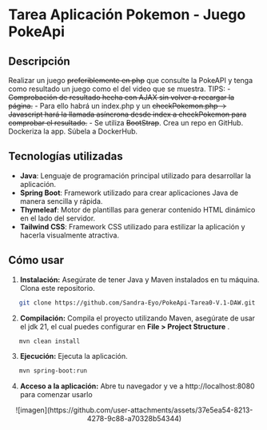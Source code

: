 # Tarea Aplicación Pokemon - Juego PokeApi

## Descripción

Realizar un juego ~~preferiblemente en php~~ que consulte la PokeAPI y tenga como resultado un juego como el del video que se muestra.
TIPS:
	- ~~Comprobación de resultado hecha con AJAX sin volver a recargar la página.~~
	- Para ello habrá un index.php y un ~~checkPokemon.php -> Javascript hará la llamada asíncrona desde index a checkPokemon para comprobar el resultado.~~
	- Se utiliza ~~BootStrap~~.
Crea un repo en GitHub.
Dockeriza la app.
Súbela a DockerHub.

## Tecnologías utilizadas

- **Java**: Lenguaje de programación principal utilizado para desarrollar la aplicación.
- **Spring Boot**: Framework utilizado para crear aplicaciones Java de manera sencilla y rápida.
- **Thymeleaf**: Motor de plantillas para generar contenido HTML dinámico en el lado del servidor.
- **Tailwind CSS**: Framework CSS utilizado para estilizar la aplicación y hacerla visualmente atractiva.

## Cómo usar

1. **Instalación:** Asegúrate de tener Java y Maven instalados en tu máquina. Clona este repositorio.

```bash
   git clone https://github.com/Sandra-Eyo/PokeApi-Tarea0-V.1-DAW.git
```

2. **Compilación:** Compila el proyecto utilizando Maven, asegúrate de usar el jdk 21, el cual puedes configurar en **File > Project Structure** .

```bash
   mvn clean install
```

3. **Ejecución:** Ejecuta la aplicación.

```bash
   mvn spring-boot:run
```

4. **Acceso a la aplicación:** Abre tu navegador y ve a http://localhost:8080 para comenzar usarlo
   
<center>
	![imagen](https://github.com/user-attachments/assets/37e5ea54-8213-4278-9c88-a70328b54344)
</center>



